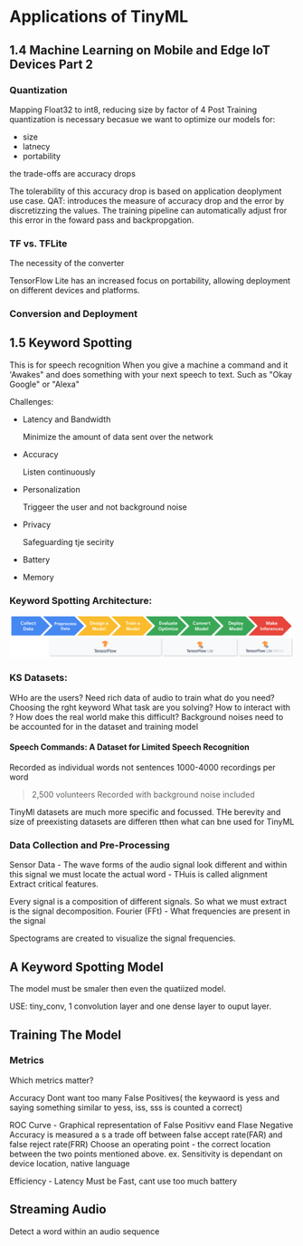# Applications of TinyML
## 1.4 Machine Learning on Mobile and Edge IoT Devices Part 2

### Quantization
Mapping Float32 to int8, reducing size by  factor of 4 
Post Training quantization is necessary  becasue we want to optimize our models for:
<ul>
    <li>size</li>
    <li>latnecy</li>
    <li>portability</li>
</ul>
the trade-offs are accuracy drops

The tolerability of this accuracy drop is based on application deoplyment use case.
QAT: introduces the measure of accuracy drop and the error by discretizzing the values. The training pipeline can automatically adjust fror this error in the foward pass and backpropgation. 

### TF vs. TFLite
The necessity of the converter

TensorFlow Lite has an increased focus on portability, allowing deployment on different devices and platforms.

### Conversion and Deployment

## 1.5 Keyword Spotting
This is for speech recognition
When you give a machine a command and it 'Awakes" and does something with your next speech to text. Such as "Okay Google" or "Alexa"

Challenges:
<ul>
    <li>Latency and Bandwidth</li>
        <p>Minimize the amount of data sent over the network</p>    
    <li>Accuracy </li>
        <p>Listen continuously</p>
    <li>Personalization</li>
        <p>Triggeer the user and not background noise</p>
    <li>Privacy</li>
        <p>Safeguarding tje secirity </p>
    <li>Battery</li>
        <p></p>
    <li>Memory</li>
        <p></p>
</ul>


### Keyword Spotting Architecture:
![Alt text](image.png)

### KS Datasets:
WHo are the users? Need rich data of audio to train
what do you need? Choosing the rght keyword
What task are you solving? How to interact with ?
How does the real world make this difficult? Background noises need to be accounted for in the dataset and training model

#### Speech Commands: A Dataset for Limited Speech Recognition
Recorded as individual words not sentences
1000-4000 recordings per word
>2,500 volunteers
Recorded with background noise included

TinyMl datasets are much more specific and focussed. THe berevity and size of preexisting datasets are differen tthen what can bne used for TinyML

### Data Collection and Pre-Processing
Sensor Data - 
The wave forms of the audio signal look different and within this signal we must locate the actual word -  THuis is called alignment
Extract critical features. 

Every signal is a composition of different signals. So what we must extract is the signal decomposition.
Fourier (FFt) - What frequencies are present in the signal

Spectograms are created to visualize the signal frequencies.

## A Keyword Spotting Model
The model must be smaler then even the quatiized model.

USE: tiny_conv, 1 convolution layer and one dense layer to ouput layer.


## Training The Model

### Metrics
Which metrics matter?

Accuracy
    Dont want too many False Positives( the keywaord is yess and saying something similar to yess, iss, sss is counted a correct)

ROC Curve - Graphical representation of 
    False Positivv eand Flase Negative
        Accuracy is measured a s a trade off between false accept rate(FAR) and false reject rate(FRR)
        Choose an operating point - the correct location between the two points mentioned above.
            ex. Sensitivity is dependant on device location, native language

Efficiency - Latency
    Must be Fast, cant use too much battery

## Streaming Audio
Detect a word within an audio sequence